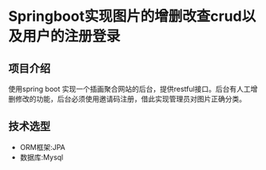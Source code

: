 # Springboot实现图片的增删改查crud以及用户的注册登录
## 项目介绍
使用spring boot 实现一个插画聚合网站的后台，提供restful接口。后台有人工增删修改的功能，后台必须使用邀请码注册，借此实现管理员对图片正确分类。
## 技术选型
+ ORM框架:JPA
+ 数据库:Mysql
